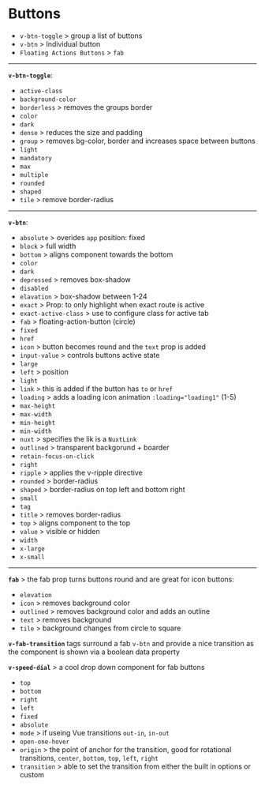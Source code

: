 # Buttons

- `v-btn-toggle` > group a list of buttons
- `v-btn` > Individual button
- `Floating Actions Buttons` > `fab`

---

**`v-btn-toggle`**:

- `active-class`
- `background-color`
- `borderless` > removes the groups border
- `color`
- `dark`
- `dense` > reduces the size and padding
- `group` > removes bg-color, border and increases space between buttons
- `light`
- `mandatory`
- `max`
- `multiple`
- `rounded`
- `shaped`
- `tile` > remove border-radius

---

**`v-btn`**:

- `absolute` > overides `app` position: fixed
- `block` > full width
- `bottom` > aligns component towards the bottom
- `color`
- `dark`
- `depressed` > removes box-shadow
- `disabled`
- `elavation` > box-shadow between 1-24
- `exact` > Prop: to only highlight when exact route is active
- `exact-active-class` > use to configure class for active tab
- `fab` > floating-action-button (circle)
- `fixed`
- `href`
- `icon` > button becomes round and the `text` prop is added
- `input-value` > controls buttons active state
- `large`
- `left` > position
- `light`
- `link` > this is added if the button has `to` or `href`
- `loading` > adds a loading icon animation `:loading="loading1"` (1-5)
- `max-height`
- `max-width`
- `min-height`
- `min-width`
- `nuxt` > specifies the lik is a `NuxtLink`
- `outlined` > transparent backgorund + boarder
- `retain-focus-on-click`
- `right`
- `ripple` > applies the v-ripple directive
- `rounded` > border-radius
- `shaped` > border-radius on top left and bottom right
- `small`
- `tag`
- `title` > removes border-radius
- `top` > aligns component to the top
- `value` > visible or hidden
- `width`
- `x-large`
- `x-small`

---

**`fab`** > the fab prop turns buttons round and are great for icon buttons:

- `elevation`
- `icon` > removes background color
- `outlined` > removes background color and adds an outline
- `text` > removes background
- `tile` > background changes from circle to square

**`v-fab-transition`** tags surround a fab `v-btn` and provide a nice transition as the component is shown via a boolean data property

**`v-speed-dial`** > a cool drop down component for fab buttons

- `top`
- `bottom`
- `right`
- `left`
- `fixed`
- `absolute`
- `mode` > if useing Vue transitions `out-in`, `in-out`
- `open-one-hover`
- `origin` > the point of anchor for the transition, good for rotational transitions, `center`, `bottom`, `top`, `left`, `right`
- `transition` > able to set the transition from either the built in options or custom
